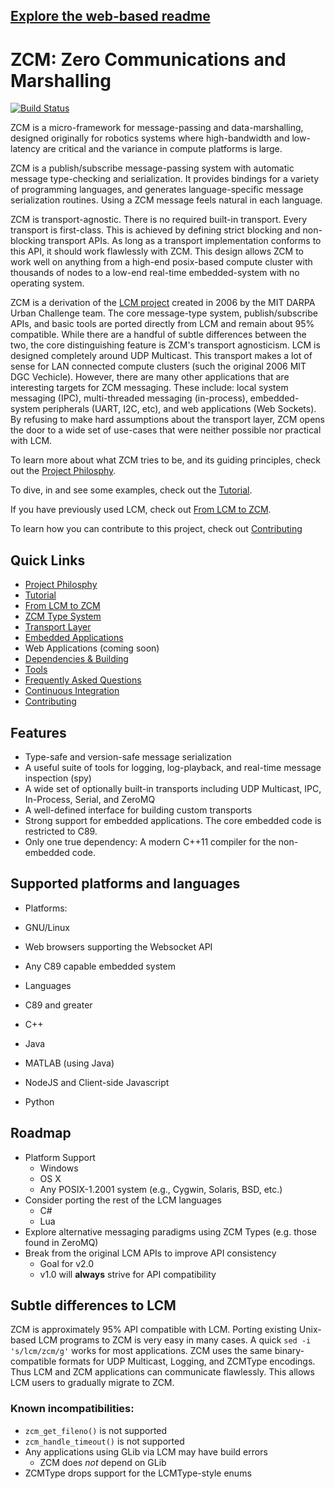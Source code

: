 ## [Explore the web-based readme](http://zerocm.github.io/zcm/)



# ZCM: Zero Communications and Marshalling

[![Build Status](https://travis-ci.org/ZeroCM/zcm.svg?branch=master)](https://travis-ci.org/ZeroCM/zcm)

ZCM is a micro-framework for message-passing and data-marshalling, designed originally
for robotics systems where high-bandwidth and low-latency are critical and the variance in
compute platforms is large.

ZCM is a publish/subscribe message-passing system with automatic message type-checking and
serialization. It provides bindings for a variety of programming languages, and generates
language-specific message serialization routines. Using a ZCM message feels natural
in each language.

ZCM is transport-agnostic. There is no required built-in transport. Every transport is
first-class. This is achieved by defining strict blocking and non-blocking transport APIs. As
long as a transport implementation conforms to this API, it should work flawlessly with ZCM.
This design allows ZCM to work well on anything from a high-end posix-based compute cluster
with thousands of nodes to a low-end real-time embedded-system with no operating system.

ZCM is a derivation of the [LCM project](http://lcm-proj.github.io/) created in 2006 by
the MIT DARPA Urban Challenge team. The core message-type system, publish/subscribe APIs,
and basic tools are ported directly from LCM and remain about 95% compatible. While there
are a handful of subtle differences between the two, the core distinguishing feature is
ZCM's transport agnosticism. LCM is designed completely around UDP Multicast. This transport
makes a lot of sense for LAN connected compute clusters (such the original 2006 MIT DGC
Vechicle).  However, there are many other applications that are interesting targets for
ZCM messaging.  These include: local system messaging (IPC), multi-threaded messaging
(in-process), embedded-system peripherals (UART, I2C, etc), and web applications
(Web Sockets).  By refusing to make hard assumptions about the transport layer, ZCM opens
the door to a wide set of use-cases that were neither possible nor practical with LCM.

To learn more about what ZCM tries to be, and its guiding principles, check out the
[Project Philosphy](docs/philosophy.md).

To dive, in and see some examples, check out the [Tutorial](docs/tutorial.md).

If you have previously used LCM, check out [From LCM to ZCM](docs/lcm_to_zcm.md).

To learn how you can contribute to this project, check out [Contributing](docs/contributing.md)

## Quick Links
 - [Project Philosphy](docs/philosophy.md)
 - [Tutorial](docs/tutorial.md)
 - [From LCM to ZCM](docs/lcm_to_zcm.md)
 - [ZCM Type System](docs/zcmtypesys.md)
 - [Transport Layer](docs/transports.md)
 - [Embedded Applications](docs/embedded.md)
 - Web Applications (coming soon)
 - [Dependencies & Building](docs/building.md)
 - [Tools](docs/tools.md)
 - [Frequently Asked Questions](docs/FAQs.md)
 - [Continuous Integration](http://ci.zcm-project.org)
 - [Contributing](docs/contributing.md)

## Features
 - Type-safe and version-safe message serialization
 - A useful suite of tools for logging, log-playback, and real-time message inspection (spy)
 - A wide set of optionally built-in transports including UDP Multicast, IPC, In-Process, Serial, and ZeroMQ
 - A well-defined interface for building custom transports
 - Strong support for embedded applications. The core embedded code is restricted to C89.
 - Only one true dependency: A modern C++11 compiler for the non-embedded code.

## Supported platforms and languages

 - Platforms:
  - GNU/Linux
  - Web browsers supporting the Websocket API
  - Any C89 capable embedded system

 - Languages
  - C89 and greater
  - C++
  - Java
  - MATLAB (using Java)
  - NodeJS and Client-side Javascript
  - Python

## Roadmap
 - Platform Support
   - Windows
   - OS X
   - Any POSIX-1.2001 system (e.g., Cygwin, Solaris, BSD, etc.)
 - Consider porting the rest of the LCM languages
   - C#
   - Lua
 - Explore alternative messaging paradigms using ZCM Types (e.g. those found in ZeroMQ)
 - Break from the original LCM APIs to improve API consistency
   - Goal for v2.0
   - v1.0 will **always** strive for API compatibility

## Subtle differences to LCM

ZCM is approximately 95% API compatible with LCM. Porting existing Unix-based LCM
programs to ZCM is very easy in many cases. A quick `sed -i 's/lcm/zcm/g'` works for
most applications. ZCM uses the same binary-compatible formats for UDP Multicast, Logging,
and ZCMType encodings. Thus LCM and ZCM applications can communicate flawlessly. This
allows LCM users to gradually migrate to ZCM.

### Known incompatibilities:
 - `zcm_get_fileno()` is not supported
 - `zcm_handle_timeout()` is not supported
 - Any applications using GLib via LCM may have build errors
   - ZCM does *not* depend on GLib
 - ZCMType drops support for the LCMType-style enums
